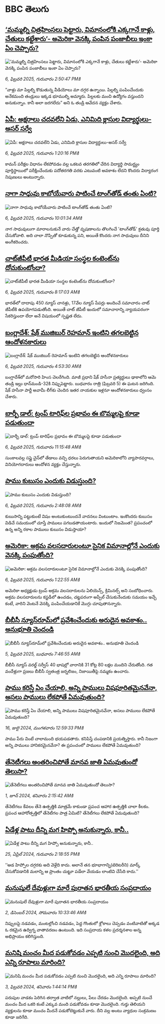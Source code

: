 # BBC తెలుగు## [‘మమ్మల్ని చిత్రహింసలు పెట్టారు, విమానంలోకి ఎక్కగానే కాళ్లు, చేతులు కట్టేశారు’- అమెరికా వెనక్కి పంపిన పంజాబీలు ఇంకా ఏం చెప్పారు?](https://www.bbc.com/telugu/articles/clynpgx968vo?at_campaign=githubrss)![‘మమ్మల్ని చిత్రహింసలు పెట్టారు, విమానంలోకి ఎక్కగానే కాళ్లు, చేతులు కట్టేశారు’- అమెరికా వెనక్కి పంపిన పంజాబీలు ఇంకా ఏం చెప్పారు?](https://ichef.bbci.co.uk/ace/standard/240/cpsprodpb/2b83/live/c99c60a0-e49a-11ef-a819-277e390a7a08.jpg)_6, ఫిబ్రవరి 2025, గురువారం 2:50:47 PMకి_“వాళ్లు మా పిల్లల్ని కొడుతున్న వీడియోలు మా దగ్గర ఉన్నాయి. పిల్లల్ని పంపించేందుకు అనేకమంది తండ్రులు ఇక్కడ భూముల్ని అమ్మారు. పిల్లలకు మంచి ఉద్యోగం వస్తుందని అనుకున్నాం. కానీ అలా జరగలేదు” అని ఓ తండ్రి ఆవేదన వ్యక్తం చేశారు.## [ఏపీ: అక్షరాలు చదవలేని ఏడు, ఎనిమిది క్లాసుల విద్యార్థులు-అసర్‌ సర్వే](https://www.bbc.com/telugu/articles/c77rm7v5ljjo?at_campaign=githubrss)![ఏపీ: అక్షరాలు చదవలేని ఏడు, ఎనిమిది క్లాసుల విద్యార్థులు-అసర్‌ సర్వే](https://ichef.bbci.co.uk/ace/standard/240/cpsprodpb/da74/live/70441120-e48f-11ef-91f0-ab1d77c4fca3.jpg)_6, ఫిబ్రవరి 2025, గురువారం 1:20:16 PMకి_కామన్‌ పరీక్షల విధానం లేకపోవడం వల్ల ఒకటవ తరగతిలో చేరిన విద్యార్థి సామర్థ్యం పూర్తిస్థాయిలో పరీక్షించేందుకు పదోతరగతి వరకు ఎటువంటి అవకాశం లేదని కొందరు విద్యారంగ నిపుణులు అంటున్నారు.## [నాగా సాధువు కాబోయేవారు పాటించే టాంగ్‌తోడ్ తంతు ఏంటి?](https://www.bbc.com/telugu/articles/cdd9nd8d9r7o?at_campaign=githubrss)![నాగా సాధువు కాబోయేవారు పాటించే టాంగ్‌తోడ్ తంతు ఏంటి?](https://ichef.bbci.co.uk/ace/standard/240/cpsprodpb/805c/live/261c09f0-e308-11ef-a819-277e390a7a08.png)_6, ఫిబ్రవరి 2025, గురువారం 10:01:34 AMకి_నాగ సాధువులుగా మారాలనుకునే వారు చేత్తో వృషణాలను తొలగించే 'టాంగ్‌‌తోడ్' క్రతువు పూర్తి చేసుకోవాలి. అది చాలా నొప్పితో కూడుకున్న పని, అయితే కొందరు నాగ సాధువులు దీనిని అంగీకరించరు.## [చాట్‌జీపీటీ భారత మీడియా సంస్థల కంటెంట్‌ను దోచుకుంటోందా?](https://www.bbc.com/telugu/articles/cgrnl82dv1ko?at_campaign=githubrss)![చాట్‌జీపీటీ భారత మీడియా సంస్థల కంటెంట్‌ను దోచుకుంటోందా?](https://ichef.bbci.co.uk/ace/standard/240/cpsprodpb/1e03/live/1bf7c760-e44e-11ef-bd1b-d536627785f2.jpg)_6, ఫిబ్రవరి 2025, గురువారం 8:17:03 AMకి_భారత్‌లో  దాదాపు 450 న్యూస్ చానళ్లు, 17వేల న్యూస్ పేపర్లు అందించే సమాచారం చాట్ జీపీటీకి ఉపయోగపడుతోంది.
అయితే చాట్ జీపీటీ ఇందులో సమాచారాన్ని న్యాయపరంగా సేకరిస్తుందా లేదా అనే విషయంలో స్పష్టత లేదు.## [బంగ్లాదేశ్: షేక్ ముజిబుర్ రెహమాన్ ఇంటిని తగలబెట్టిన ఆందోళనకారులు](https://www.bbc.com/telugu/articles/c3vp6q4x2k4o?at_campaign=githubrss)![బంగ్లాదేశ్: షేక్ ముజిబుర్ రెహమాన్ ఇంటిని తగలబెట్టిన ఆందోళనకారులు](https://ichef.bbci.co.uk/ace/standard/240/cpsprodpb/e572/live/b3e57020-e441-11ef-a319-fb4e7360c4ec.jpg)_6, ఫిబ్రవరి 2025, గురువారం 4:53:30 AMకి_బంగ్లాదేశ్‌లో మరోసారి హింస చెలరేగింది. మాజీ ప్రధాని షేక్ హసీనా ప్రత్యర్థులు ఢాకాలోని   ఆమె తండ్రి ఇల్లు ధాన్‌మండి-32కి నిప్పుపెట్టారు. 
బుధవారం రాత్రి (ఫిబ్రవరి 5) ఈ ఘటన జరిగింది. 
షేక్ హసీనా పార్టీ అవామీ లీగ్‌కు చెందిన ఇతర నాయకుల ఇళ్లనూ ఆందోళనకారులు ధ్వంసం చేశారు.## [బార్బీ డాల్: ట్రంప్ టారిఫ్‌ల ప్రభావం ఈ బొమ్మలపై కూడా పడుతుందా](https://www.bbc.com/telugu/articles/c3w8391y6j3o?at_campaign=githubrss)![బార్బీ డాల్: ట్రంప్ టారిఫ్‌ల ప్రభావం ఈ బొమ్మలపై కూడా పడుతుందా](https://ichef.bbci.co.uk/ace/standard/240/cpsprodpb/01da/live/72491250-e3b2-11ef-9c34-470658c222b3.jpg)_6, ఫిబ్రవరి 2025, గురువారం 11:15:48 AMకి_సుంకాలవల్ల సప్లై చైన్‌లో తేడాలు వచ్చి ధరలు పెరుగుతాయని అమెరికాలోని వ్యాపారవర్గాలు, వినియోగదారులు ఆందోళన వ్యక్తం చేస్తున్నారు.## [పాము కుబుసం ఎందుకు విడుస్తుంది? ](https://www.bbc.com/telugu/articles/cn8x78rd38no?at_campaign=githubrss)![పాము కుబుసం ఎందుకు విడుస్తుంది? ](https://ichef.bbci.co.uk/ace/standard/240/cpsprodpb/d45d/live/c6ef9570-e300-11ef-a819-277e390a7a08.png)_6, ఫిబ్రవరి 2025, గురువారం 2:48:08 AMకి_కుబుసాన్ని పట్టుకుంటే విషం అంటుకుంటుందనే వాదనలు వింటుంటాం. ఇంకొందరు కుబుసం విడిచే సమయంలో చూస్తే పాములు పగబడతాయంటారు.
ఇందులో నిజమెంత? ప్రపంచంలో ఉన్న అన్ని రకాల పాములు కుబుసం విడుస్తాయా?## [అమెరికా: అక్రమ వలసదారులంటూ సైనిక విమానాల్లోనే ఎందుకు వెనక్కి పంపుతోంది?](https://www.bbc.com/telugu/articles/cm29rx2k18eo?at_campaign=githubrss)![అమెరికా: అక్రమ వలసదారులంటూ సైనిక విమానాల్లోనే ఎందుకు వెనక్కి పంపుతోంది?](https://ichef.bbci.co.uk/ace/standard/240/cpsprodpb/39d3/live/99a5af10-e3db-11ef-a3e9-f7d24490089c.jpg)_6, ఫిబ్రవరి 2025, గురువారం 1:22:55 AMకి_అమెరికా అధ్యక్షుడు ట్రంప్ అక్రమ వలసదారులను ఏలియెన్స్, క్రిమినల్స్ అని సంబోధించారు. అక్రమ వలసదారులను కస్టడీలో ఉంచడం, చట్టపరంగా అప్పీల్ చేసుకునేందుకు సమయం ఇచ్చే కంటే, వారిని వెంటనే వెనక్కి పంపించేయడానికే మొగ్గు చూపుతానన్నారు.## [బీబీసీ న్యూస్‌రూమ్‌‌లో ప్రవేశించేందుకు అరుదైన అవకాశం.. అనుభూతి చెందండి](https://www.bbc.com/telugu/articles/cn4x9r7ndzwo?at_campaign=githubrss)![బీబీసీ న్యూస్‌రూమ్‌‌లో ప్రవేశించేందుకు అరుదైన అవకాశం.. అనుభూతి చెందండి](https://ichef.bbci.co.uk/ace/standard/240/cpsprodpb/8c29/live/a39c2f00-d23b-11ef-94cb-5f844ceb9e30.png)_5, ఫిబ్రవరి 2025, బుధవారం 7:46:55 AMకి_బీబీసీ న్యూస్ వరల్డ్ సర్వీస్ 40 భాషల్లో వారానికి 31 కోట్ల 80 లక్షల మందిని చేరుతోంది. 
గత వందేళ్లుగా ప్రజలు బీబీసీ స్వతంత్ర జర్నలిజం, నిజాయితీపై నమ్మకం ఉంచారు.## [పాము కరిస్తే ఏం చేయాలి, అన్ని పాములు విషపూరితమైనవేనా, అసలు పాములు లేకపోతే ఏమవుతుంది?](https://www.bbc.com/telugu/articles/cy68v5px787o?at_campaign=githubrss)![పాము కరిస్తే ఏం చేయాలి, అన్ని పాములు విషపూరితమైనవేనా, అసలు పాములు లేకపోతే ఏమవుతుంది?](https://ichef.bbci.co.uk/ace/standard/240/cpsprodpb/2b4a/live/9ebd6700-4367-11ef-99bd-e3de731921ae.jpg)_16, జులై 2024, మంగళవారం 12:59:33 PMకి_పాము పేరు వింటే చాలామంది భయపడతారు. కనిపిస్తే చంపడానికి ప్రయత్నిస్తారు. కానీ నిజంగా అన్ని పాములు హానికరమైనవేనా? ఈ ప్రపంచంలో పాములు లేకపోతే ఏమవుతుంది?## [తేనెటీగలు అంతరించిపోతే మానవ జాతి ఏమవుతుందో తెలుసా?](https://www.bbc.com/telugu/articles/clee3p3lzvxo?at_campaign=githubrss)![తేనెటీగలు అంతరించిపోతే మానవ జాతి ఏమవుతుందో తెలుసా?](https://ichef.bbci.co.uk/ace/standard/240/cpsprodpb/c493/live/e4dfab00-1f6b-11ef-80aa-699d54c46324.jpg)_1, జూన్ 2024, శనివారం 2:15:42 AMకి_తేనెటీగలు కేవలం తేనె ఉత్పత్తికి మాత్రమే కాకుండా ప్రపంచ ఆహార ఉత్పత్తికి చాలా కీలకం. ప్రపంచ ఆహారోత్పత్తిలో తేనెటీగల పాత్ర ఏమిటి? తేనెటీగలు లేకపోతే ఏమవుతుంది?## [ఏడేళ్ల పాటు దీన్ని మగ హిప్పో అనుకున్నారు, కానీ..](https://www.bbc.com/telugu/articles/c4n160yk0ylo?at_campaign=githubrss)![ఏడేళ్ల పాటు దీన్ని మగ హిప్పో అనుకున్నారు, కానీ..](https://ichef.bbci.co.uk/ace/standard/240/cpsprodpb/e37f/live/c97dde00-02ff-11ef-82e8-cd354766a224.jpg)_25, ఏప్రిల్ 2024, గురువారం 2:18:55 PMకి_‘‘ఆడ హిప్పోల దగ్గరకు అది వెళ్లేది కాదు. అలానే తన భూభాగాన్ని(టెరిటరీని) మార్క్ చేసుకోవడానికి మలాన్ని ఆ ప్రాంతం చుట్టూ పడేలా వేయడం లాంటివి చేసేది కాదు.’’## [మనుషులే దేవుళ్లుగా మారే పురాతన భారతీయ సంప్రదాయం](https://www.bbc.com/telugu/articles/cvg73x7p22do?at_campaign=githubrss)![మనుషులే దేవుళ్లుగా మారే పురాతన భారతీయ సంప్రదాయం](https://ichef.bbci.co.uk/ace/standard/240/cpsprodpb/66bf/live/97bb71e0-afff-11ef-bdf5-b7cb2fa86e10.jpg)_2, డిసెంబర్ 2024, సోమవారం 10:33:46 AMకి_నిప్పులపై నడవడం, మంటల్లోంచి నడవడం, పెద్ద గొంతులో శ్లోకాలు చెప్పడం వంటివాటితో అక్కడ ఓ రకమైన ఉద్విగ్న వాతావరణం ఉంటుంది. ఇది సంప్రదాయ కళల ప్రదర్శనశాల అన్న అభిప్రాయం కలిగిస్తుంది.## [మనిషి మంచం మీద పడుకోవడం ఎప్పటి నుంచి మొదలైంది, అది ఎన్ని రూపాలు మారింది?](https://www.bbc.com/telugu/articles/cjk6edmdyrro?at_campaign=githubrss)![మనిషి మంచం మీద పడుకోవడం ఎప్పటి నుంచి మొదలైంది, అది ఎన్ని రూపాలు మారింది?](https://ichef.bbci.co.uk/ace/standard/240/cpsprodpb/5b17/live/29ab2f70-bea5-11ee-896d-39d9bd3cadbb.png)_3, ఫిబ్రవరి 2024, శనివారం 1:44:14 PMకి_పరుపుల వాడకం పెరిగిన తర్వాత వాటిలో నల్లులు, పేలు చేరడం మొదలైంది. అప్పటి నుంచే మంచం మీద ఒకరి కంటే ఎక్కువ మంది పడుకోవడం కూడా మొదలైంది. 
గుర్తు తెలియని వ్యక్తులను కూడా మంచం మీదనే పడుకోబెట్టుకునే వారు. దీని వల్ల అంటు వ్యాధుల సంక్రమణం కూడా జరిగేది.